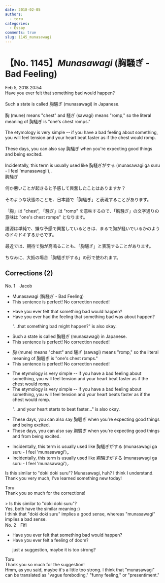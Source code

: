 ```yaml
---
date: 2018-02-05
authors:
  - toru
categories:
  - Essay
comments: true
slug: 1145_munasawagi
---
```


# 【No. 1145】<strong><em>Munasawagi</strong></em> (胸騒ぎ - Bad Feeling)
<div class="date">Feb 5, 2018 20:54</div>
<div id="post"><div id="body_show_ori">
Have you ever felt that something bad would happen?<br/><br/>Such a state is called 胸騒ぎ (munasawagi) in Japanese.<br/><br/>胸 (mune) means "chest" and 騒ぎ (sawagi) means "romp," so the literal meaning of 胸騒ぎ is "one's chest romps."<br/><br/>The etymology is very simple -- if you have a bad feeling about something, you will feel tension and your heart beat faster as if the chest would romp.<br/><br/>These days, you can also say 胸騒ぎ when you're expecting good things and being excited.<br/><br/>Incidentally, this term is usually used like 胸騒ぎがする (munasawagi ga suru - I feel 'munasawagi'),.
</div></div>

<!-- more -->

<div id="post_ja"><div id="body_show_mo">
胸騒ぎ<br/><br/>何か悪いことが起きると予感して興奮したことはありますか？<br/><br/>そのような状態のことを、日本語で「胸騒ぎ」と表現することがあります。<br/><br/>「胸」は "chest", 「騒ぎ」は "romp" を意味するので、「胸騒ぎ」の文字通りの意味は "one's chest romps" となります。<br/><br/>語源は単純で、嫌な予感で興奮しているときは、まるで胸が騒いでいるかのようのドキドキするからです。<br/><br/>最近では、期待で胸が高鳴ることも、「胸騒ぎ」と表現することがあります。<br/><br/>ちなみに、大抵の場合「胸騒ぎがする」の形で使われます。
</div></div>

## Corrections (2)
<div id="block"><div class="first_name"> No. 1　<span class="just_name">Jacob</span></div><div id="block2">
<ul class="correction_field">
<li class="incorrect">Munasawagi (胸騒ぎ - Bad Feeling)</li>
<li class="corrected perfect">This sentence is perfect! No correction needed!</li>
</ul>
<ul class="correction_field">
<li class="incorrect">Have you ever felt that something bad would happen?</li>
<li class="corrected correct">
Have you ever <span class="f_blue">had the feeling</span> that something bad <span class="f_blue">was about</span> happen?
<p class="correction_comment">"...that something bad might happen?" is also okay.</p>
</li>
</ul>
<ul class="correction_field">
<li class="incorrect">Such a state is called 胸騒ぎ (munasawagi) in Japanese.</li>
<li class="corrected perfect">This sentence is perfect! No correction needed!</li>
</ul>
<ul class="correction_field">
<li class="incorrect">胸 (mune) means "chest" and 騒ぎ (sawagi) means "romp," so the literal meaning of 胸騒ぎ is "one's chest romps."</li>
<li class="corrected perfect">This sentence is perfect! No correction needed!</li>
</ul>
<ul class="correction_field">
<li class="incorrect">The etymology is very simple -- if you have a bad feeling about something, you will feel tension and your heart beat faster as if the chest would romp.</li>
<li class="corrected correct">
The etymology is very simple -- if you have a bad feeling about something, you will feel tension and your heart beat<span class="f_blue">s </span>faster as if the chest would romp.
<p class="correction_comment">"...and your heart starts to beat faster..." is also okay.</p>
</li>
</ul>
<ul class="correction_field">
<li class="incorrect">These days, you can also say 胸騒ぎ when you're expecting good things and being excited.</li>
<li class="corrected correct">
These days, you can also say 胸騒ぎ when you're expecting good things and <span class="f_gray">from being</span> excited.
</li>
</ul>
<ul class="correction_field">
<li class="incorrect">Incidentally, this term is usually used like 胸騒ぎがする (munasawagi ga suru - I feel 'munasawagi'),.</li>
<li class="corrected correct">
Incidentally, this term is usually used like 胸騒ぎがする (munasawagi ga suru - I feel 'munasawagi')<span class="f_red"><span class="sline">,</span></span><span class="f_bold">.</span>
</li>
</ul>
<p class="comment_small">
 Is this similar to "doki doki suru"? Munasawagi, huh? I think I understand. Thank you very much, I've learned something new today!
</p>

</div><div class="name"><span class="just_name">Toru</span><br>
Thank you so much for the corrections!<br/><br/>&gt; Is this similar to "doki doki suru"? <br/>Yes, both have the similar meaning :)<br/>I think that "doki doki suru" implies a good sense, whereas "munasawagi" implies a bad sense.
</div>
</div>
<div id="block"><div class="first_name"> No. 2　<span class="just_name">Fifi</span></div><div id="block2">
<ul class="correction_field">
<li class="incorrect">Have you ever felt that something bad would happen?</li>
<li class="corrected correct">
Have you ever felt <span class="f_blue">a feeling of doom</span>?
<p class="correction_comment">just a suggestion, maybe it is too strong?</p>
</li>
</ul>
</div><div class="name"><span class="just_name">Toru</span><br>
Thank you so much for the suggestion!<br/>Hmm, as you said, maybe it's a little too strong. I think that "munasawagi" can be translated as "vague foreboding," "funny feeling," or "presentiment."
</div>
</div>
